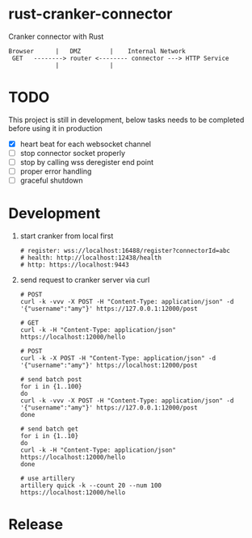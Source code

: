 # rust-cranker-connector

Cranker connector with Rust


    Browser      |   DMZ        |    Internal Network
     GET   --------> router <-------- connector ---> HTTP Service
                 |              |

# TODO

This project is still in development, below tasks needs to be completed before using it in production

- [x] heart beat for each websocket channel
- [ ] stop connector socket properly
- [ ] stop by calling wss deregister end point
- [ ] proper error handling
- [ ] graceful shutdown

# Development

1. start cranker from local first
    ```text
    # register: wss://localhost:16488/register?connectorId=abc
    # health: http://localhost:12438/health
    # http: https://localhost:9443
    ```

2. send request to cranker server via curl

    ```shell
    # POST
    curl -k -vvv -X POST -H "Content-Type: application/json" -d '{"username":"amy"}' https://127.0.0.1:12000/post

    # GET
    curl -k -H "Content-Type: application/json" https://localhost:12000/hello 
   
    # POST
    curl -k -X POST -H "Content-Type: application/json" -d '{"username":"amy"}' https://localhost:12000/post
   
    # send batch post
    for i in {1..100} 
    do
    curl -k -vvv -X POST -H "Content-Type: application/json" -d '{"username":"amy"}' https://127.0.0.1:12000/post
    done
   
    # send batch get
    for i in {1..10} 
    do
    curl -k -H "Content-Type: application/json" https://localhost:12000/hello
    done
    
    # use artillery
    artillery quick -k --count 20 --num 100 https://localhost:12000/hello
    ```


# Release
